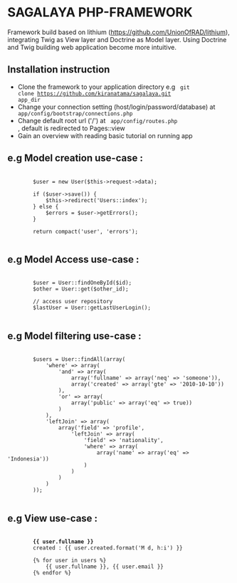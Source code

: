 SAGALAYA PHP-FRAMEWORK
======================

Framework build based on lithium (https://github.com/UnionOfRAD/lithium), integrating Twig as View layer and Doctrine as Model layer. 
Using Doctrine and Twig building web application become more intuitive.

Installation instruction 
-----------------------------

- Clone the framework to your application directory e.g <code> git clone https://github.com/kiranatama/sagalaya.git app_dir </code>
- Change your connection setting (host/login/password/database) at <code> app/config/bootstrap/connections.php </code> 
- Change default root url ('/') at <code> app/config/routes.php </code>, default is redirected to Pages::view
- Gain an overview with reading basic tutorial on running app


e.g Model creation use-case :
-----------------------------
<pre>
	<code>
		$user = new User($this->request->data);
		
		if ($user->save()) {
			$this->redirect('Users::index');
		} else {
			$errors = $user->getErrors();
		}
		
		return compact('user', 'errors');
	</code>
</pre>

e.g Model Access use-case :
------------------------------
<pre>
	<code>
		$user = User::findOneById($id);
		$other = User::get($other_id);
		
		// access user repository
		$lastUser = User::getLastUserLogin();
	</code>
</pre>

e.g Model filtering use-case :
------------------------------
<pre>
	<code>
		$users = User::findAll(array(
			'where' => array(
				'and' => array(
					array('fullname' => array('neq' => 'someone')),
					array('created' => array('gte' => '2010-10-10'))
				), 
				'or' => array(
					array('public' => array('eq' => true))
				)
			),
			'leftJoin' => array(
				array('field' => 'profile',
					'leftJoin' => array(
						'field' => 'nationality',
						'where' => array(
							array('name' => array('eq' => 'Indonesia'))
						)
					)
				)
			)
		));
	</code>
</pre>

e.g View use-case :
-------------------
<pre>
	<code>
		<strong>{{ user.fullname }}</strong>
		created : {{ user.created.format('M d, h:i') }}
		
		{% for user in users %}
			{{ user.fullname }}, {{ user.email }}
		{% endfor %} 
	</code>
</pre>
